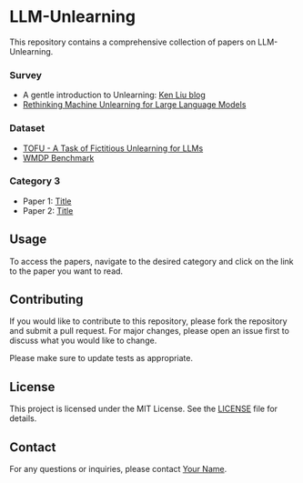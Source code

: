# LLM-Unlearning

This repository contains a comprehensive collection of papers on LLM-Unlearning.


### Survey

- A gentle introduction to Unlearning: [Ken Liu blog](https://ai.stanford.edu/~kzliu/blog/unlearning)
- [Rethinking Machine Unlearning for Large Language Models](https://arxiv.org/abs/2402.08787)

### Dataset

- [TOFU - A Task of Fictitious Unlearning for LLMs ](https://arxiv.org/pdf/2401.06121)
- [WMDP Benchmark](https://www.wmdp.ai/)

### Category 3

- Paper 1: [Title](link-to-paper-1)
- Paper 2: [Title](link-to-paper-2)

## Usage

To access the papers, navigate to the desired category and click on the link to the paper you want to read.

## Contributing

If you would like to contribute to this repository, please fork the repository and submit a pull request. For major changes, please open an issue first to discuss what you would like to change.

Please make sure to update tests as appropriate.

## License

This project is licensed under the MIT License. See the [LICENSE](LICENSE) file for details.

## Contact

For any questions or inquiries, please contact [Your Name](mailto:your-email@example.com).
